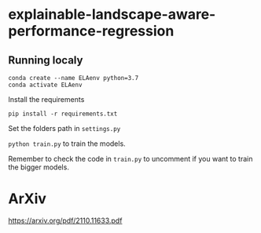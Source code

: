 # explainable-landscape-aware-performance-regression

## Running localy

```
conda create --name ELAenv python=3.7
conda activate ELAenv
```
Install the requirements

```
pip install -r requirements.txt
```

Set the folders path in ```settings.py```

```python train.py``` to train the models. 

Remember to check the code in ```train.py``` to uncomment if you want to train the bigger models. 

# ArXiv

https://arxiv.org/pdf/2110.11633.pdf
